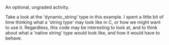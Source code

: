 An optional, ungraded activity.

Take a look at the 'dynamic_string' type in this example. I spent a little bit of time thinking what a 'string type' may look like in C, or how we might want to use it. Regardless, this code may be interesting to look at, and to think about what a 'native string' type would look like, and how it would have to behave.
